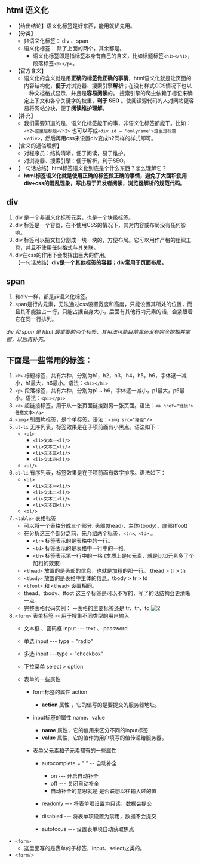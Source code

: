 ## **html 语义化**
- 【给出结论】语义化标签是好东西，能用就优先用。
- 【分类】
  - 非语义化标签： div 、span
  - 语义化标签： 除了上面的两个，其余都是。
    - 语义化标签即是指标签本身有自己的含义，比如标题标签`<h1></h1>`，段落标签`<p></p>`。
- 【官方含义】
    - 语义化的含义就是用**正确的标签做正确的事情**，html语义化就是让页面的内容结构化，**便于**对浏览器、搜索引擎**解析**；在没有样式CCS情况下也以一种文档格式显示，并且是**容易阅读**的。 搜索引擎的爬虫依赖于标记来确定上下文和各个关键字的权重，**利于 SEO** 。使阅读源代码的人对网站更容易将网站分块，便于**阅读维护理解**。
- 【补充】
  - 我们需要知道的是，语义化标签能干的事，非语义化标签都能干。比如：`<h2>这里是标题</h2>` 也可以写成`<div id = 'onlyname'>这里是标题</div>`，然后再用css来设置div变成h2同样的样式即可。
- 【含义的通俗理解】
  - 对程序员：结构清晰，便于阅读，易于维护。 
  - 对浏览器、搜索引擎：便于解析，利于SEO。
- 【一句话总结】html标签语义化到底是个什么东西？怎么理解它？
  - **html标签语义化就是使用正确的标签做正确的事情，避免了大面积使用div+css的混乱现象，写出易于开发者阅读，浏览器解析的规范代码。**  

<!-- 非语义化标签的总结 --> 

## **div**
1. div 是一个非语义化标签元素，也是一个块级标签。
2. div 标签是一个容器，在不使用CSS的情况下，其对内容或布局没有任何影响。
3. div 标签可以把文档分割成一块一块的，方便布局。它可以用作严格的组织工具，并且不使用任何格式与其关联。
4. div在css的作用下会发挥出巨大的作用。  
【一句话总结】**div是一个其他标签的容器；div常用于页面布局。**

## **span**
1. 和div一样，都是非语义化标签。
2. span是行内元素，无法通过css设置宽度和高度，只能设置其所处的位置，而且其不能独占一行，只能占据自身大小，后面有其他行内元素的话，会紧跟着它在同一行排列。
   
*div 和 span 是 html 最重要的两个标签，其用法可能目前我还没有完全挖掘并掌握，以后再补充。*   

## 下面是一些常用的标签： 
1. `<h>` 标题标签，共有六种，分别为h1，h2，h3，h4，h5，h6，字体逐一减小，h1最大，h6最小。语法：`<h1></h1>` 
2. `<p>` 段落标签，共有六种，分别为p1 ~ h6，字体逐一减小，p1最大，p6最小。语法：`<p1></p1>`
3. `<a>` 超链接标签，用于从一张页面链接到另一张页面。语法：`<a href="链接">任意文本</a>`
4. `<img>` 引图片标签，是个单标签。语法：`<img src="路径"/>` 
5. `ul-li` 无序列表，标签效果是在子项前面有小黑点。语法如下：
   - `<ul>`
      - `<li>文本一<li/>`
      - `<li>文本二<li/>` 
      - `<li>文本三<li/>`  
      - `<li>文本四<li/>` 
   - `<ul/>`
6. `ol-li` 有序列表，标签效果是在子项前面有数字排序。语法如下：
   - `<ol>`
      - `<li>文本一<li/>`
      - `<li>文本二<li/>` 
      - `<li>文本三<li/>`  
      - `<li>文本四<li/>` 
   - `<ol/>`
7. `<table>` 表格标签  
    - 可以将一个表格分成三个部分: 头部(thead)、主体(tbody)、底部(tfoot)
    - 在分析这三个部分之前，先介绍两个标签，`<tr>、<td>` 。
      - `<tr>` 标签表示的是表格中的一行。
      - `<td>` 标签表示的是表格中一行中的一格。
      - `<th>` 标签表示第一行中的一格 (本质上是td元素，就是比td元素多了个加粗的效果)
    - `<thead>` 放置的是头部的信息，也就是加粗的那一行。 thead > tr > th
    - `<tbody>` 放置的是表格中主体的信息。tbody > tr > td
    - `<tfoot>` 和 `<thead>` 设置相同。
    - thead、tbody、tfoot 这三个标签是可以不写的，写了的话结构会更清晰一点。
    - 完整表格代码实例： --表格的主要标签还是 tr、th、td
     ![2](https://api2.mubu.com/v3/document_image/b4beeea3-a98a-4b29-86be-2f46a968366a-11752736.jpg)
8. `<form>`  表单标签 -- 用于搜集不同类型的用户输入 
   * 文本框 、密码框 input --- text 、 password
   * 单选 input --- type = "radio"
   * 多选 input ---type = "checkbox"
   * 下拉菜单 select > option
   * 表单的一些属性

     * form标签的属性 action

       * **action** 属性 ，它的值写的是要提交的服务器地址。
     * input标签的属性 name、value

       * **name** 属性，它的值用来区分不同的input标签
       * **value** 属性，它的值作为用户填写的值传递给服务器。
     * 表单父元素和子元素都有的一些属性

       * autocomplete = " " -- 自动补全

         * on --- 开启自动补全
         * off --- 关闭自动补全
         * 自动补全的意思就是 是否联想以往输入过的值
       * readonly --- 将表单项设置为只读，数据会提交
       * disabled --- 将表单项设置为禁用，数据不会提交
       * autofocus --- 设置表单项自动获取焦点
  * `<form>`
    * 这里面写的是表单的子标签，input、select之类的。
  * `<form/>`
